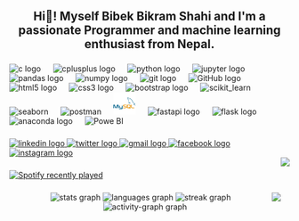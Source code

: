 <h2 align="center">Hi👋! Myself Bibek Bikram Shahi and I'm a passionate Programmer and machine learning enthusiast from Nepal. </h2>

###

<div align="left">
  <img src="https://cdn.jsdelivr.net/gh/devicons/devicon/icons/c/c-original.svg" height="36" alt="c logo"  />
  <img width="14" />
  <img src="https://cdn.jsdelivr.net/gh/devicons/devicon/icons/cplusplus/cplusplus-original.svg" height="36" alt="cplusplus logo"  />
  <img width="14" />
  <img src="https://cdn.jsdelivr.net/gh/devicons/devicon/icons/python/python-original.svg" height="36" alt="python logo"  />
  <img width="14" />
  <img src="https://cdn.simpleicons.org/jupyter/F37626" height="36" alt="jupyter logo"  />
  <img width="14" />
  <img src="https://cdn.jsdelivr.net/gh/devicons/devicon/icons/pandas/pandas-original.svg" height="36" alt="pandas logo"  />
  <img width="14" />
  <img src="https://cdn.jsdelivr.net/gh/devicons/devicon/icons/numpy/numpy-original.svg" height="36" alt="numpy logo"  />
  <img width="14" />
  <img src="https://skillicons.dev/icons?i=git" height="36" alt="git logo"  />
  <img width="14" />
  <img src="https://skillicons.dev/icons?i=github" height="36" alt="GitHub logo"  />
  <img width="14" />
  <img src="https://cdn.simpleicons.org/html5/E34F26" height="36" alt="html5 logo"  />
  <img width="14" />
  <img src="https://cdn.simpleicons.org/css3/1572B6" height="36" alt="css3 logo"  />
  <img width="14" />
  <img src="https://cdn.jsdelivr.net/gh/devicons/devicon/icons/bootstrap/bootstrap-original.svg" height="36" alt="bootstrap logo"  />
  <img width="14" />
  <img src="https://upload.wikimedia.org/wikipedia/commons/0/05/Scikit_learn_logo_small.svg" alt="scikit_learn"  height="36"/> 
  <img width="14" />
  <img src="https://seaborn.pydata.org/_images/logo-mark-lightbg.svg" alt="seaborn"  height="36"/> 
  <img width="14" />
  <img src="https://www.vectorlogo.zone/logos/getpostman/getpostman-icon.svg" alt="postman"  height="36"/>
  <img width="14" />
  <img src="https://raw.githubusercontent.com/devicons/devicon/master/icons/mysql/mysql-original-wordmark.svg" alt="MySQL"  height="40"/>
    <img width="14" />
  <img src="https://cdn.jsdelivr.net/gh/devicons/devicon/icons/fastapi/fastapi-original.svg" height="36" alt="fastapi logo" />
    <img width="14" />
  <img src="https://skillicons.dev/icons?i=flask" height="36" alt="flask logo" />
    <img width="14" />
  <img src="https://cdn.jsdelivr.net/gh/devicons/devicon/icons/anaconda/anaconda-original.svg" height="36" alt="anaconda logo" />
    <img width="14" />
  <img src="https://github.com/microsoft/PowerBI-Icons/blob/main/PNG/Power-BI.png?raw=true)" height="36" alt="Powe BI" />
    <img width="14" />
</div>

###

<div align="left">
  <a href="https://www.linkedin.com/in/bibekbikramshahi/" target="_blank">
    <img src="https://raw.githubusercontent.com/maurodesouza/profile-readme-generator/master/src/assets/icons/social/linkedin/default.svg" width="52" height="40"  alt="linkedin logo"  />
  </a>
  <a href="https://x.com/Bibekbikram123" target="_blank">
    <img src="https://raw.githubusercontent.com/maurodesouza/profile-readme-generator/master/src/assets/icons/social/twitter/default.svg" width="52" height="40" alt="twitter logo"  />
  </a>
  <a href="bibekbikramshahi6666@gmail.com " target="_blank">
    <img src="https://raw.githubusercontent.com/maurodesouza/profile-readme-generator/master/src/assets/icons/social/gmail/default.svg" width="52" height="40" alt="gmail logo"  />
  </a>
  <a href="https://www.facebook.com/bibek.bikramshahi" target="_blank">
    <img src="https://raw.githubusercontent.com/maurodesouza/profile-readme-generator/master/src/assets/icons/social/facebook/default.svg" width="52" height="40" alt="facebook logo"  />
  </a>
  <a href="https://www.instagram.com/bibek_b_shahi/" target="_blank">
    <img src="https://raw.githubusercontent.com/maurodesouza/profile-readme-generator/master/src/assets/icons/social/instagram/default.svg" width="52" height="40" alt="instagram logo"  />
  </a>
</div>
<img align="right" height="350" src="https://user-images.githubusercontent.com/74038190/221352989-518609ab-b4d1-459e-929f-a08cd2bd9b3c.gif"  />

###

<div align="left">
  <a href="https://open.spotify.com/user/312lvj4pdxndzjlz2fguuf7dystm">
    <img src="https://spotify-recently-played-readme.vercel.app/api?user=312lvj4pdxndzjlz2fguuf7dystm&count=5" alt="Spotify recently played"  />
  </a>
</div>

###

###

<img align="right" src="https://visitor-badge.laobi.icu/badge?page_id=ChiefBibek.ChiefBibek&left_color=darkred&right_color=black"  />

###

<div align="center">
  <img src="https://github-readme-stats.vercel.app/api?username=ChiefBibek&hide_title=true&hide_rank=false&show_icons=true&include_all_commits=true&count_private=true&disable_animations=false&theme=radical&locale=en&hide_border=true&order=1" height="150" alt="stats graph"  />
  <img src="https://github-readme-stats.vercel.app/api/top-langs?username=ChiefBibek&locale=en&hide_title=true&layout=compact&card_width=320&langs_count=7&theme=radical&hide_border=true&order=2" height="150" alt="languages graph"  />
  <img src="https://streak-stats.demolab.com?user=ChiefBibek&locale=en&mode=daily&theme=radical&hide_border=true&border_radius=5&order=3" height="150" alt="streak graph"  />
<!--   <img src="https://github-profile-trophy.vercel.app?username=ChiefBibek&theme=radical&column=-1&row=1&margin-w=8&margin-h=9&no-bg=true&no-frame=true&order=4" height="150" alt="trophy graph"  /> -->
  <img src="https://github-readme-activity-graph.vercel.app/graph?username=ChiefBibek&radius=16&theme=redical&area=true&order=5&hide_border=true&hide_title=true" height="300" alt="activity-graph graph"  />
</div>

###


